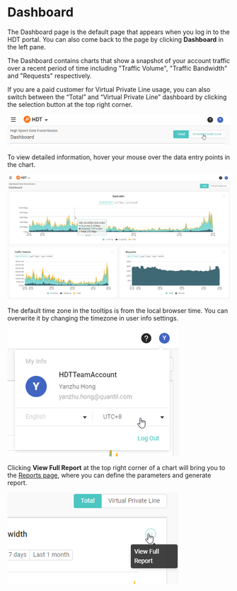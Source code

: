 # Dashboard
The Dashboard page is the default page that appears when you log in to the HDT portal. You can also come back to the page by clicking **Dashboard** in the left pane.

The Dashboard contains charts that show a snapshot of your account traffic over a recent period of time including "Traffic Volume", "Traffic Bandwidth" and "Requests" respectively.

If you are a paid customer for Virtual Private Line usage, you can also switch between the “Total” and “Virtual Private Line” dashboard by clicking the selection button at the top right corner.

![null](</docs/resources/images/dashboard/selectTotalOrVpl.png>)

To view detailed information, hover your mouse over the data entry points in the chart.

![null](</docs/resources/images/dashboard/dashboard.png>)

The default time zone in the tooltips is from the local browser time. You can overwrite it by changing the timezone in user info settings.

![null](</docs/resources/images/dashboard/myInfo.png>)

Clicking **View Full Report** at the top right corner of a chart will bring you to the [Reports page](</docs/portal/reports.md>), where you can define the parameters and generate report.

![null](</docs/resources/images/dashboard/viewFullReport.png>)

